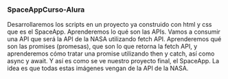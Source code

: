 ### SpaceAppCurso-Alura
Desarrollaremos los scripts en un proyecto ya construido con html y css que es el SpaceApp.
Aprenderemos lo qué son las APIs. Vamos a consumir una API que será la API de la NASA utilizando fetch API. Aprenderemos qué son las promises (promesas), que son lo que retorna la fetch API, y aprenderemos cómo tratar una promise utilizando then y catch, así como async y await.
Y así es como se ve nuestro proyecto final, el SpaceApp. La idea es que todas estas imágenes vengan de la API de la NASA.

